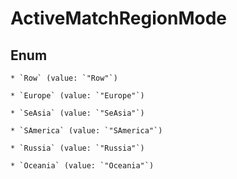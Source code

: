 
# ActiveMatchRegionMode

## Enum


    * `Row` (value: `"Row"`)

    * `Europe` (value: `"Europe"`)

    * `SeAsia` (value: `"SeAsia"`)

    * `SAmerica` (value: `"SAmerica"`)

    * `Russia` (value: `"Russia"`)

    * `Oceania` (value: `"Oceania"`)




